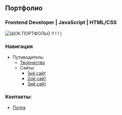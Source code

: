 ## Портфолио
### Frontend Developer | JavaScript | HTML/CSS

![ШОК ПОРТФОЛЬО !! ! !](https://github.com/user-attachments/assets/db8604b7-e70f-494b-9480-87b3e16b0af2)
)


### Навигация
- Путиводитель: 
	- [Творчество](https://github.com/users/utoyasha/projects/2/views/1 "Моё хобби")
   	- Сайты:
   	  - [1ый сайт](https://github.com/utoyasha/website-figure)
   	  - [2ой сайт](https://github.com/utoyasha/house_website)
   	  - [3ий сайт](https://github.com/utoyasha/sketch_website)

### Контакты:
- [Почта](mailto:mazoldiks@gmail.com)  

<!--
**utoyasha/utoyasha** is a ✨ _special_ ✨ repository because its `README.md` (this file) appears on your GitHub profile.

Here are some ideas to get you started:

- 🔭 I’m currently working on ...
- 🌱 I’m currently learning ...
- 👯 I’m looking to collaborate on ...
- 🤔 I’m looking for help with ...
- 💬 Ask me about ...
- 📫 How to reach me: ...
- 😄 Pronouns: ...
- ⚡ Fun fact: ...
-->

